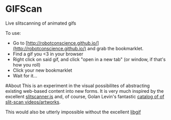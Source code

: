 GIFScan
==========
Live slitscanning of animated gifs

To use:

* Go to [http://robotconscience.github.io/](http://robotconscience.github.io/) and grab the bookmarklet.
* Find a gif you <3 in your browser
* Right click on said gif, and click "open in a new tab" (or window, if that's how you roll)
* Click your new bookmarklet
* Wait for it...

#About
This is an experiment in the visual possibilites of abstracting existing web-based content into new forms. It is very much inspired by the excellent [slitscanner.js](https://github.com/shashashasha/slitscanner) and, of course, Golan Levin's fantastic [catalog of of slit-scan videos/artworks](http://www.flong.com/texts/lists/slit_scan/).

This would also be utterly impossible without the excellent [libgif](https://github.com/buzzfeed/libgif-js)
